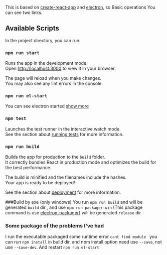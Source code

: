 
This is based on [create-react-app](https://create-react-app.dev/) and [electron](https://www.electronjs.org/), so Basic operations You can see two links.


## Available Scripts
In the project directory, you can run:

### `npm run start`
Runs the app in the development mode.\
Open [http://localhost:3000](http://localhost:3000) to view it in your browser.

The page will reload when you make changes.\
You may also see any lint errors in the console.

### `npm run el-start`
You can see electron started [show more](https://www.electronjs.org/)

### `npm test`

Launches the test runner in the interactive watch mode.\
See the section about [running tests](https://facebook.github.io/create-react-app/docs/running-tests) for more information.

### `npm run build`

Builds the app for production to the `build` folder.\
It correctly bundles React in production mode and optimizes the build for the best performance.

The build is minified and the filenames include the hashes.\
Your app is ready to be deployed!

See the section about [deployment](https://facebook.github.io/create-react-app/docs/deployment) for more information.

###Build by exe (only windows) 
You run `npm run build` and will be generated `build` dir , 
and use `npm run packager-win` (This package command is use [electron-packager](https://electron.github.io/electron-packager/main/))
will be generated `release` dir.

### Some package of the problems I've had  
I run the executable packaged some runtime error `cant find module ` you can run `npm install` in build dir,  and npm install option need use `--save`, not use `--save-dev`.
And restart `npm run el-start`